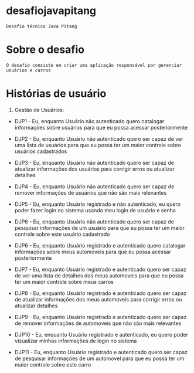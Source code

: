 # desafiojavapitang

	Desafio técnico Java Pitang

# Sobre o desafio

	O desafio consiste em criar uma aplicação responsável por gerenciar usuários e carros

# Histórias de usuário

1. Gestão de Usuários:

  * DJP1 - Eu, enquanto Usuário não autenticado quero catalogar informações sobre usuários para que eu possa acessar posteriormente
   
  * DJP2 - Eu, enquanto Usuário não autenticado quero ser capaz de ver uma lista de usuários para que eu possa ter um maior controle sobre usuários cadastrados
   
  * DJP3 - Eu, enquanto Usuário não autenticado quero ser capaz de atualizar informações dos usuários para corrigir erros ou atualizar detalhes
   
  * DJP4 - Eu, enquanto Usuário não autenticado quero ser capaz de remover informações de usuários que não são mais relevantes
   
  * DJP5 - Eu, enquanto Usuário registrado e não autenticado, eu quero poder fazer login no sistema usando meu login de usuário e senha
   
  * DJP6 - Eu, enquanto Usuário não autenticado quero ser capaz de pesquisar informações de um usuário para que eu possa ter um maior controle sobre este usuário cadastrado
   
  * DJP6 - Eu, enquanto Usuário registrado e autenticado quero catalogar informações sobre meus automoveis para que eu possa acessar posteriormente
   
  * DJP7 - Eu, enquanto Usuário registrado e autenticado quero ser capaz de ver uma lista de detalhes dos meus automoveis para que eu possa ter um maior controle sobre meus carros
   
  * DJP8 - Eu, enquanto Usuário registrado e autenticado quero ser capaz de atualizar informações dos meus automoveis para corrigir erros ou atualizar detalhes
   
  * DJP9 - Eu, enquanto Usuário registrado e autenticado quero ser capaz de remover informações de automoveis que não são mais relevantes
   
  * DJP10 - Eu, enquanto Usuário registrado e autenticado, eu quero poder vizualizar minhas informações de login no sistema
   
  * DJP11 - Eu, enquanto Usuário registrado e autenticado quero ser capaz de pesquisar informações de um automovel para que eu possa ter um maior controle sobre este carro
